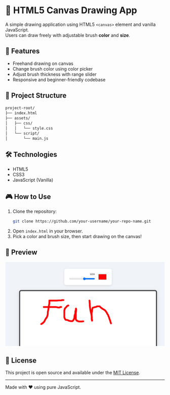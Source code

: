 # 🎨 HTML5 Canvas Drawing App

A simple drawing application using HTML5 `<canvas>` element and vanilla JavaScript.  
Users can draw freely with adjustable brush **color** and **size**.

## 🚀 Features

- Freehand drawing on canvas
- Change brush color using color picker
- Adjust brush thickness with range slider
- Responsive and beginner-friendly codebase

## 📂 Project Structure

```
project-root/
├── index.html
├── assets/
│   ├── css/
│   │   └── style.css
│   └── script/
│       └── main.js
```

## 🛠️ Technologies

- HTML5
- CSS3
- JavaScript (Vanilla)

## 🎮 How to Use

1. Clone the repository:
   ```bash
   git clone https://github.com/your-username/your-repo-name.git
   ```
2. Open `index.html` in your browser.
3. Pick a color and brush size, then start drawing on the canvas!

## 📸 Preview

![canvas drawing demo screenshot](demo.png)

## 📃 License

This project is open source and available under the [MIT License](LICENSE).

---

Made with ❤️ using pure JavaScript.